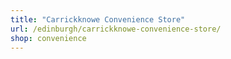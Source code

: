 ```yaml
---
title: "Carrickknowe Convenience Store"
url: /edinburgh/carrickknowe-convenience-store/
shop: convenience
---
```

